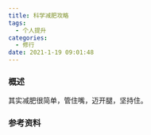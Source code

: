 ```yaml
---
title: 科学减肥攻略
tags:
  - 个人提升
categories:
  - 修行
date: 2021-1-19 09:01:48
---
```


### 概述

其实减肥很简单，管住嘴，迈开腿，坚持住。



<!-- more -->



### 参考资料

